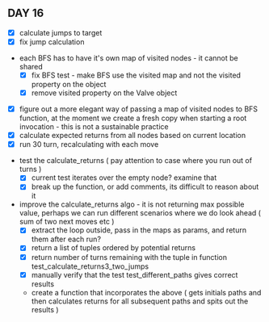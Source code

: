 ## DAY 16
- [x] calculate jumps to target
- [x] fix jump calculation
- each BFS has to have it's own map of visited nodes - it cannot be shared
  - [x] fix BFS test - make BFS use the visited map and not the visited property on the object
  - [x] remove visited property on the Valve object 
- [x] figure out a more elegant way of passing a map of visited nodes to BFS function, at the moment we create a fresh copy when starting a root invocation - this is not  a sustainable practice
- [x] calculate expected returns from all nodes based on current location
- [x] run 30 turn, recalculating with each move
- test the calculate_returns ( pay attention to case where you run out of turns )
  - [x] current test iterates over the empty node? examine that
  - [x] break up the function, or add comments, its difficult to reason about it
- improve the calculate_returns algo - it is not returning max possible value, perhaps we can run different scenarios where we do look ahead ( sum of two next moves etc )
  - [x] extract the loop outside, pass in the maps as params, and return them after each run?
  - [x] return a list of tuples ordered by potential returns
  - [x] return number of turns remaining with the tuple in function test_calculate_returns3_two_jumps
  - [x] manually verify that the test test_different_paths gives correct results 
  - create a function that incorporates the above ( gets initials paths and then calculates returns for all subsequent paths and spits out the results )
